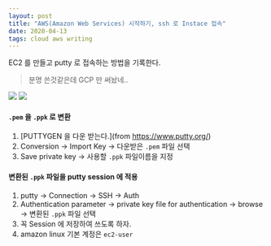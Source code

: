 ```yaml
---
layout: post
title: "AWS(Amazon Web Services) 시작하기, ssh 로 Instace 접속"
date: 2020-04-13
tags: cloud aws writing
---
```


EC2 를 만들고 putty 로 접속하는 방법을 기록한다.
> 분명 쓴것같은데 GCP 만 써놨네..

<img src='#' post-src='2020-04-13-aws-init-1.png'>
<img src='#' post-src='2020-04-13-aws-init-2.png'>

#### `.pem` 을 `.ppk` 로 변환
1. [PUTTYGEN 을 다운 받는다.](from https://www.putty.org/)
2. Conversion -> Import Key -> 다운받은 `.pem` 파일 선택
3. Save private key -> 사용할 `.ppk` 파일이름을 지정

#### 변환된 `.ppk` 파일을 putty session 에 적용
1. putty -> Connection -> SSH -> Auth
2. Authentication parameter -> private key file for authentication -> browse -> 변환된 `.ppk` 파일 선택
3. 꼭 Session 에 저장하여 쓰도록 하자.
4. amazon linux 기본 계정은 `ec2-user`
